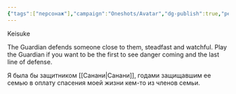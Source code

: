 ```yaml
---
{"tags":["персонаж"],"campaign":"Oneshots/Avatar","dg-publish":true,"permalink":"/kejsuke/","dgPassFrontmatter":true}
---
```



Keisuke

The Guardian defends someone close to them, steadfast and watchful. Play the Guardian if you want to be the first to see danger coming and the last line of defense.

Я была бы защитником [[Санани\|Санани]], годами защищавшим ее семью в оплату спасения моей жизни кем-то из членов семьи.